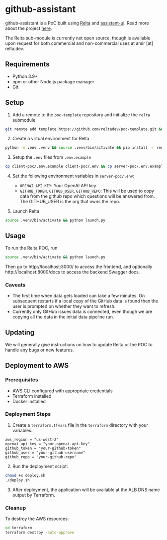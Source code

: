 # github-assistant

github-assistant is a PoC built using [Relta](http://relta.dev) and [assistant-ui](assistant-ui.com). Read more about the project [here](http://medium.com).


The Relta sub-module is currently not open source, though is available upon request for both commercial and non-commercial uses at amir [at] relta.dev.

## Requirements

- Python 3.9+
- npm or other Node.js package manager
- Git

## Setup

1. Add a remote to the `poc-template` repository and initialize the `relta` submodule

```sh
git remote add template https://github.com/reltadev/poc-template.git && git submodule update --init --recursive
```

2. Create a virtual environment for Relta

```sh
python -m venv .venv && source .venv/bin/activate && pip install -r requirements.txt
```

3. Setup the `.env` files from `.env.example`

```sh
cp client-poc/.env.example client-poc/.env && cp server-poc/.env.example server-poc/.env
```

4. Set the following environment variables in `server-poc/.env`:
    - `OPENAI_API_KEY`: Your OpenAI API key
    - `GITHUB_TOKEN`, `GITHUB_USER`, `GITHUB_REPO`: This will be used to copy data from the github repo which questions will be answered from. The GITHUB_USER is the org that owns the repo. 

5. Launch Relta

```sh
source .venv/bin/activate && python launch.py
```

## Usage

To run the Relta POC, run
```sh
source .venv/bin/activate && python launch.py
```
Then go to http://localhost:3000/ to access the frontend, and optionally http://localhost:8000/docs to access the backend Swagger docs.

### Caveats

- The first time when data gets loaded can take a few minutes. On subsequent restarts if a local copy of the GitHub data is found then the user is prompted on whether they want to refresh.
- Currently only GitHub issues data is connected, even though we are copying all the data in the initial data pipeline run.

## Updating

We will generally give instructions on how to update Relta or the POC to handle any bugs or new features.

## Deployment to AWS

### Prerequisites

- AWS CLI configured with appropriate credentials
- Terraform installed
- Docker installed

### Deployment Steps

1. Create a `terraform.tfvars` file in the `terraform` directory with your variables:

```hcl
aws_region = "us-west-2"
openai_api_key = "your-openai-api-key"
github_token = "your-github-token"
github_user = "your-github-username"
github_repo = "your-github-repo"
```

2. Run the deployment script:

```sh
chmod +x deploy.sh
./deploy.sh
```

3. After deployment, the application will be available at the ALB DNS name output by Terraform.

### Cleanup

To destroy the AWS resources:

```sh
cd terraform
terraform destroy -auto-approve
```
